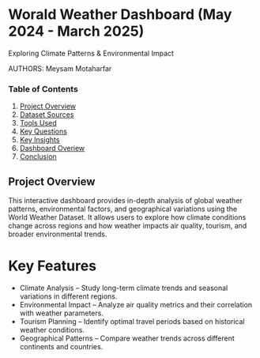 Worald Weather Dashboard (May 2024 - March 2025)
================================================

Exploring Climate Patterns & Environmental Impact

AUTHORS: Meysam Motaharfar 

### Table of Contents
1. [Project Overview](#Project-Overview)
2. [Dataset Sources](#Dataset-Overview-and-Feature-Dictionary)
3. [Tools Used](#Tools-Used)
4. [Key Questions](#Key-Questions)
5. [Key Insights](#Key-Insights)
6. [Dashboard Overiew](#Dashboard-Overview)
7. [Conclusion](#Conclusion)

## Project Overview

This interactive dashboard provides in-depth analysis of global weather patterns, environmental factors, and geographical variations using the World Weather Dataset. It allows users to explore how climate conditions change across regions and how weather impacts air quality, tourism, and broader environmental trends.

# Key Features

* Climate Analysis – Study long-term climate trends and seasonal variations in different regions.
* Environmental Impact – Analyze air quality metrics and their correlation with weather parameters.
* Tourism Planning – Identify optimal travel periods based on historical weather conditions.
* Geographical Patterns – Compare weather trends across different continents and countries.



